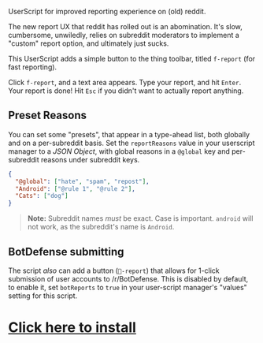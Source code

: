 UserScript for improved reporting experience on (old) reddit.

The new report UX that reddit has rolled out is an abomination. It's slow, cumbersome, unwiledly, relies on subreddit moderators to implement a "custom" report option, and ultimately just sucks.

This UserScript adds a simple button to the thing toolbar, titled `f-report` (for fast reporting).

Click `f-report`, and a text area appears. Type your report, and hit `Enter`. Your report is done! Hit `Esc` if you didn't want to actually report anything.

## Preset Reasons

You can set some "presets", that appear in a type-ahead list, both globally and on a per-subreddit basis. Set the `reportReasons` value in your userscript manager to a _JSON Object_, with global reasons in a `@global` key and per-subreddit reasons under subreddit keys.

```json
{
  "@global": ["hate", "spam", "repost"],
  "Android": ["@rule 1", "@rule 2"],
  "Cats": ["dog"]
}
```

> **Note:**
> Subreddit names _must_ be exact. Case is important. `android` will not work, as the subreddit's name is `Android`.

## BotDefense submitting

The script _also_ can add a button (`🤖-report`) that allows for 1-click submission of user accounts to /r/BotDefense. This is disabled by default, to enable it, set `botReports` to `true` in your user-script manager's "values" setting for this script.


# [Click here to install](https://github.com/paradox460/userscripts/raw/master/fast-report/fast-report.user.js)
